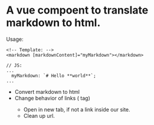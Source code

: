 # A vue compoent to translate markdown to html.

Usage:
```
<!-- Template: -->
<markdown [markdownContent]="myMarkdown"></markdown>

// JS:
...
  myMarkdown: `# Hello **world**`;
...
```

- Convert markdown to html
- Change behavior of links (<a> tag)
  - Open in new tab, if not a link inside our site.
  - Clean up url.
